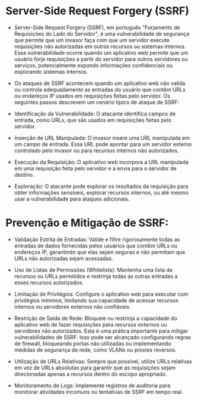 # Server-Side Request Forgery (SSRF)

* Server-Side Request Forgery (SSRF), em português "Forjamento de Requisições do Lado do Servidor", é uma vulnerabilidade de segurança que permite que um invasor faça com que um servidor execute requisições não autorizadas em outros recursos ou sistemas internos. Essa vulnerabilidade ocorre quando um aplicativo web permite que um usuário forje requisições a partir do servidor para outros servidores ou serviços, potencialmente expondo informações confidenciais ou explorando sistemas internos.

* Os ataques de SSRF acontecem quando um aplicativo web não valida ou controla adequadamente as entradas do usuário que contêm URLs ou endereços IP usados em requisições feitas pelo servidor. Os seguintes passos descrevem um cenário típico de ataque de SSRF:


- Identificação da Vulnerabilidade: O atacante identifica campos de entrada, como URLs, que são usados em requisições feitas pelo servidor.

- Inserção de URL Manipulada: O invasor insere uma URL manipulada em um campo de entrada. Essa URL pode apontar para um servidor externo controlado pelo invasor ou para recursos internos não autorizados.

- Execução da Requisição: O aplicativo web incorpora a URL manipulada em uma requisição feita pelo servidor e a envia para o servidor de destino.

- Exploração: O atacante pode explorar os resultados da requisição para obter informações sensíveis, explorar recursos internos, ou até mesmo usar a vulnerabilidade para ataques adicionais.


# Prevenção e Mitigação de SSRF:

- Validação Estrita de Entradas: Valide e filtre rigorosamente todas as entradas de dados fornecidas pelos usuários que contêm URLs ou endereços IP, garantindo que elas sejam seguras e não permitam que URLs não autorizadas sejam acessadas.

- Uso de Listas de Permissões (Whitelists): Mantenha uma lista de recursos ou URLs permitidos e restrinja todas as outras entradas a esses recursos autorizados.

- Limitação de Privilégios: Configure o aplicativo web para executar com privilégios mínimos, limitando sua capacidade de acessar recursos internos ou servidores externos não confiáveis.

- Restrição de Saída de Rede: Bloqueie ou restrinja a capacidade do aplicativo web de fazer requisições para recursos externos ou servidores não autorizados. Esta é uma prática importante para mitigar vulnerabilidades de SSRF. Isso pode ser alcançado configurando regras de firewall, bloqueando portas não utilizadas ou implementando medidas de segurança de rede, como VLANs ou proxies reversos.

- Utilização de URLs Relativas: Sempre que possível, utilize URLs relativas em vez de URLs absolutas para garantir que as requisições sejam direcionadas apenas a recursos dentro do escopo apropriado.

- Monitoramento de Logs: Implemente registros de auditoria para monitorar atividades incomuns ou tentativas de SSRF em tempo real.

